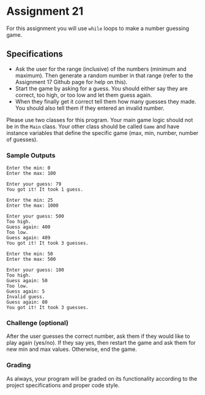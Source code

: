 # Assignment 21

For this assignment you will use `while` loops to make a number guessing game.

## Specifications

* Ask the user for the range (inclusive) of the numbers (minimum and maximum). Then generate a random number in that range (refer to the Assignment 17 Github page for help on this).
* Start the game by asking for a guess. You should either say they are correct, too high, or too low and let them guess again.
* When they finally get it correct tell them how many guesses they made. You should also tell them if they entered an invalid number.

Please use two classes for this program. Your main game logic should not be in the `Main` class. Your other class should be called `Game` and have instance variables that define the specific game (max, min, number, number of guesses).

### Sample Outputs

```
Enter the min: 0
Enter the max: 100

Enter your guess: 79
You got it! It took 1 guess.
```

```
Enter the min: 25
Enter the max: 1000

Enter your guess: 500
Too high.
Guess again: 400
Too low.
Guess again: 409
You got it! It took 3 guesses.
```

```
Enter the min: 50
Enter the max: 500

Enter your guess: 100
Too high.
Guess again: 50
Too low.
Guess again: 5
Invalid guess.
Guess again: 80
You got it! It took 3 guesses.
```

### Challenge (optional)

After the user guesses the correct number, ask them if they would like to play again (yes/no). If they say yes, then restart the game and ask them for new min and max values. Otherwise, end the game.

### Grading

As always, your program will be graded on its functionality according to the project specifications and proper code style.

